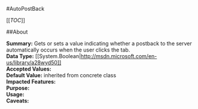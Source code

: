 #AutoPostBack

[[_TOC_]]

##About

**Summary:**  Gets or sets a value indicating whether a postback to the server  automatically occurs when the user clicks the tab.   
**Data Type:** [[System.Boolean|http://msdn.microsoft.com/en-us/library/a28wyd50]]  
**Accepted Values:**   
**Default Value:** inherited from concrete class  
**Impacted Features:**   
**Purpose:**   
**Usage:**   
**Caveats:**   

